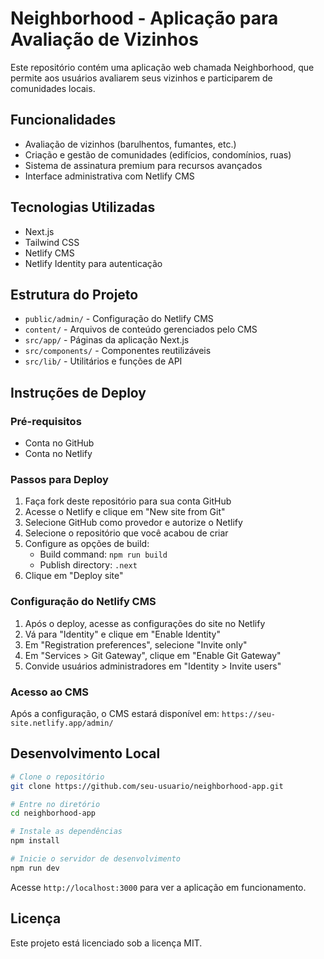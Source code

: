 # Neighborhood - Aplicação para Avaliação de Vizinhos

Este repositório contém uma aplicação web chamada Neighborhood, que permite aos usuários avaliarem seus vizinhos e participarem de comunidades locais.

## Funcionalidades

- Avaliação de vizinhos (barulhentos, fumantes, etc.)
- Criação e gestão de comunidades (edifícios, condomínios, ruas)
- Sistema de assinatura premium para recursos avançados
- Interface administrativa com Netlify CMS

## Tecnologias Utilizadas

- Next.js
- Tailwind CSS
- Netlify CMS
- Netlify Identity para autenticação

## Estrutura do Projeto

- `public/admin/` - Configuração do Netlify CMS
- `content/` - Arquivos de conteúdo gerenciados pelo CMS
- `src/app/` - Páginas da aplicação Next.js
- `src/components/` - Componentes reutilizáveis
- `src/lib/` - Utilitários e funções de API

## Instruções de Deploy

### Pré-requisitos

- Conta no GitHub
- Conta no Netlify

### Passos para Deploy

1. Faça fork deste repositório para sua conta GitHub
2. Acesse o Netlify e clique em "New site from Git"
3. Selecione GitHub como provedor e autorize o Netlify
4. Selecione o repositório que você acabou de criar
5. Configure as opções de build:
   - Build command: `npm run build`
   - Publish directory: `.next`
6. Clique em "Deploy site"

### Configuração do Netlify CMS

1. Após o deploy, acesse as configurações do site no Netlify
2. Vá para "Identity" e clique em "Enable Identity"
3. Em "Registration preferences", selecione "Invite only"
4. Em "Services > Git Gateway", clique em "Enable Git Gateway"
5. Convide usuários administradores em "Identity > Invite users"

### Acesso ao CMS

Após a configuração, o CMS estará disponível em:
`https://seu-site.netlify.app/admin/`

## Desenvolvimento Local

```bash
# Clone o repositório
git clone https://github.com/seu-usuario/neighborhood-app.git

# Entre no diretório
cd neighborhood-app

# Instale as dependências
npm install

# Inicie o servidor de desenvolvimento
npm run dev
```

Acesse `http://localhost:3000` para ver a aplicação em funcionamento.

## Licença

Este projeto está licenciado sob a licença MIT.
